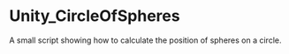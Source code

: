# Unity_CircleOfSpheres
A small script showing how to calculate the position of spheres on a circle.
